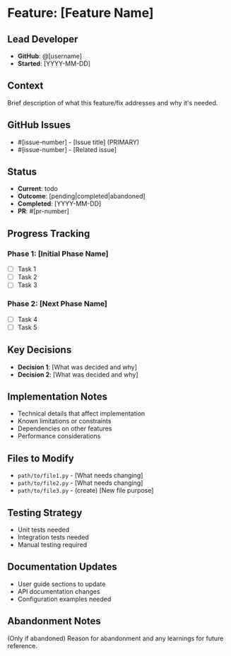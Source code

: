 # Feature: [Feature Name]
<!-- This template is for SIMPLE features. For complex features requiring detailed specs, create a directory instead. -->

## Lead Developer
- **GitHub**: @[username]
- **Started**: [YYYY-MM-DD]

## Context
Brief description of what this feature/fix addresses and why it's needed.

## GitHub Issues
- #[issue-number] - [Issue title] (PRIMARY)
- #[issue-number] - [Related issue]

## Status
- **Current**: todo
- **Outcome**: [pending|completed|abandoned]
- **Completed**: [YYYY-MM-DD]
- **PR**: #[pr-number]

## Progress Tracking

### Phase 1: [Initial Phase Name]
- [ ] Task 1
- [ ] Task 2
- [ ] Task 3

### Phase 2: [Next Phase Name]
- [ ] Task 4
- [ ] Task 5

## Key Decisions
- **Decision 1**: [What was decided and why]
- **Decision 2**: [What was decided and why]

## Implementation Notes
- Technical details that affect implementation
- Known limitations or constraints
- Dependencies on other features
- Performance considerations

## Files to Modify
- `path/to/file1.py` - [What needs changing]
- `path/to/file2.py` - [What needs changing]
- `path/to/file3.py` - (create) [New file purpose]

## Testing Strategy
- Unit tests needed
- Integration tests needed
- Manual testing required

## Documentation Updates
- User guide sections to update
- API documentation changes
- Configuration examples needed

## Abandonment Notes
(Only if abandoned) Reason for abandonment and any learnings for future reference.